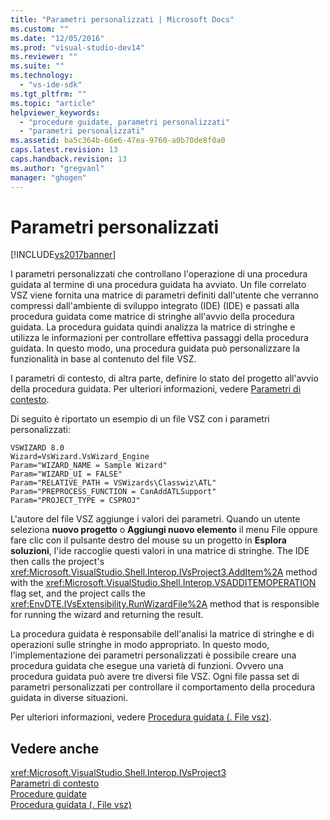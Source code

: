 ```yaml
---
title: "Parametri personalizzati | Microsoft Docs"
ms.custom: ""
ms.date: "12/05/2016"
ms.prod: "visual-studio-dev14"
ms.reviewer: ""
ms.suite: ""
ms.technology: 
  - "vs-ide-sdk"
ms.tgt_pltfrm: ""
ms.topic: "article"
helpviewer_keywords: 
  - "procedure guidate, parametri personalizzati"
  - "parametri personalizzati"
ms.assetid: ba5c364b-66e6-47ea-9760-a0b70de8f0a0
caps.latest.revision: 13
caps.handback.revision: 13
ms.author: "gregvanl"
manager: "ghogen"
---
```

# Parametri personalizzati
[!INCLUDE[vs2017banner](../../code-quality/includes/vs2017banner.md)]

I parametri personalizzati che controllano l'operazione di una procedura guidata al termine di una procedura guidata ha avviato.  Un file correlato VSZ viene fornita una matrice di parametri definiti dall'utente che verranno compressi dall'ambiente di sviluppo integrato \(IDE\) \(IDE\) e passati alla procedura guidata come matrice di stringhe all'avvio della procedura guidata.  La procedura guidata quindi analizza la matrice di stringhe e utilizza le informazioni per controllare effettiva passaggi della procedura guidata.  In questo modo, una procedura guidata può personalizzare la funzionalità in base al contenuto del file VSZ.  
  
 I parametri di contesto, di altra parte, definire lo stato del progetto all'avvio della procedura guidata.  Per ulteriori informazioni, vedere [Parametri di contesto](../../extensibility/internals/context-parameters.md).  
  
 Di seguito è riportato un esempio di un file VSZ con i parametri personalizzati:  
  
```  
VSWIZARD 8.0  
Wizard=VsWizard.VsWizard_Engine  
Param="WIZARD_NAME = Sample Wizard"  
Param="WIZARD_UI = FALSE"  
Param="RELATIVE_PATH = VSWizards\Classwiz\ATL"  
Param="PREPROCESS_FUNCTION = CanAddATLSupport"  
Param="PROJECT_TYPE = CSPROJ"  
```  
  
 L'autore del file VSZ aggiunge i valori dei parametri.  Quando un utente seleziona **nuovo progetto** o **Aggiungi nuovo elemento** il menu File oppure fare clic con il pulsante destro del mouse su un progetto in **Esplora soluzioni**, l'ide raccoglie questi valori in una matrice di stringhe.  The IDE then calls the project's <xref:Microsoft.VisualStudio.Shell.Interop.IVsProject3.AddItem%2A> method with the <xref:Microsoft.VisualStudio.Shell.Interop.VSADDITEMOPERATION> flag set, and the project calls the <xref:EnvDTE.IVsExtensibility.RunWizardFile%2A> method that is responsible for running the wizard and returning the result.  
  
 La procedura guidata è responsabile dell'analisi la matrice di stringhe e di operazioni sulle stringhe in modo appropriato.  In questo modo, l'implementazione dei parametri personalizzati è possibile creare una procedura guidata che esegue una varietà di funzioni.  Ovvero una procedura guidata può avere tre diversi file VSZ.  Ogni file passa set di parametri personalizzati per controllare il comportamento della procedura guidata in diverse situazioni.  
  
 Per ulteriori informazioni, vedere [Procedura guidata \(. File vsz\)](../../extensibility/internals/wizard-dot-vsz-file.md).  
  
## Vedere anche  
 <xref:Microsoft.VisualStudio.Shell.Interop.IVsProject3>   
 [Parametri di contesto](../../extensibility/internals/context-parameters.md)   
 [Procedure guidate](../../extensibility/internals/wizards.md)   
 [Procedura guidata \(. File vsz\)](../../extensibility/internals/wizard-dot-vsz-file.md)
